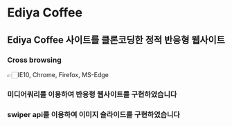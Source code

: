 # Ediya Coffee
## Ediya Coffee 사이트를 클론코딩한 정적 반응형 웹사이트
### Cross browsing 
  👉🏻IE10, Chrome, Firefox, MS-Edge
### 미디어쿼리를 이용하여 반응형 웹사이트를 구현하였습니다
### swiper api를 이용하여 이미지 슬라이드를 구현하였습니다

